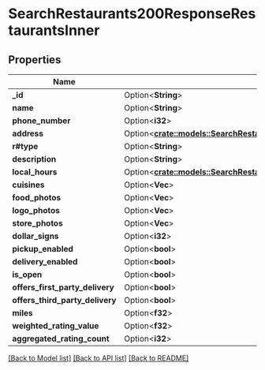 # SearchRestaurants200ResponseRestaurantsInner

## Properties

Name | Type | Description | Notes
------------ | ------------- | ------------- | -------------
**_id** | Option<**String**> |  | [optional]
**name** | Option<**String**> |  | [optional]
**phone_number** | Option<**i32**> |  | [optional]
**address** | Option<[**crate::models::SearchRestaurants200ResponseRestaurantsInnerAddress**](searchRestaurants_200_response_restaurants_inner_address.md)> |  | [optional]
**r#type** | Option<**String**> |  | [optional]
**description** | Option<**String**> |  | [optional]
**local_hours** | Option<[**crate::models::SearchRestaurants200ResponseRestaurantsInnerLocalHours**](searchRestaurants_200_response_restaurants_inner_local_hours.md)> |  | [optional]
**cuisines** | Option<**Vec<String>**> |  | [optional]
**food_photos** | Option<**Vec<String>**> |  | [optional]
**logo_photos** | Option<**Vec<String>**> |  | [optional]
**store_photos** | Option<**Vec<String>**> |  | [optional]
**dollar_signs** | Option<**i32**> |  | [optional]
**pickup_enabled** | Option<**bool**> |  | [optional]
**delivery_enabled** | Option<**bool**> |  | [optional]
**is_open** | Option<**bool**> |  | [optional]
**offers_first_party_delivery** | Option<**bool**> |  | [optional]
**offers_third_party_delivery** | Option<**bool**> |  | [optional]
**miles** | Option<**f32**> |  | [optional]
**weighted_rating_value** | Option<**f32**> |  | [optional]
**aggregated_rating_count** | Option<**i32**> |  | [optional]

[[Back to Model list]](../README.md#documentation-for-models) [[Back to API list]](../README.md#documentation-for-api-endpoints) [[Back to README]](../README.md)



